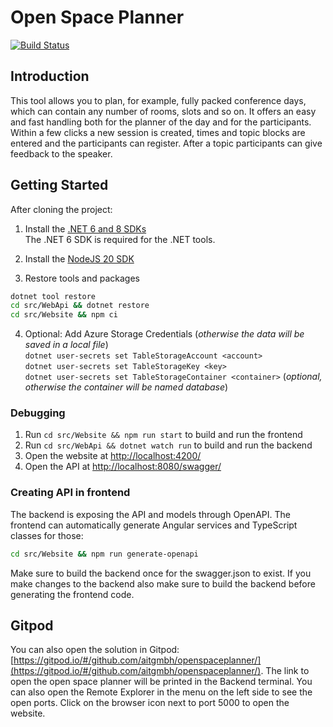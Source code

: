 # Open Space Planner

[![Build Status](https://dev.azure.com/ait/AIT/_apis/build/status/Tools/OpenSpacePlanner/OpenSpacePlanner.Pipeline?branchName=master)](https://dev.azure.com/ait/AIT/_build/latest?definitionId=334&branchName=master)

## Introduction

This tool allows you to plan, for example, fully packed conference days, which can contain any number of rooms, slots and so on. It offers an easy and fast handling both for the planner of the day and for the participants. Within a few clicks a new session is created, times and topic blocks are entered and the participants can register. After a topic participants can give feedback to the speaker.

## Getting Started

After cloning the project:

1. Install the [.NET 6 and 8 SDKs](https://dotnet.microsoft.com/en-us/download/dotnet)  
The .NET 6 SDK is required for the .NET tools.

2. Install the [NodeJS 20 SDK](https://nodejs.org/en/download)

3. Restore tools and packages

```bash
dotnet tool restore
cd src/WebApi && dotnet restore
cd src/Website && npm ci
```

4. Optional: Add Azure Storage Credentials (_otherwise the data will be saved in a local file_)  
    `dotnet user-secrets set TableStorageAccount <account>`  
    `dotnet user-secrets set TableStorageKey <key>`  
    `dotnet user-secrets set TableStorageContainer <container>` (_optional, otherwise the container will be named database_)

### Debugging

1. Run `cd src/Website && npm run start` to build and run the frontend
1. Run `cd src/WebApi && dotnet watch run` to build and run the backend
1. Open the website at <http://localhost:4200/>
1. Open the API at <http://localhost:8080/swagger/>

### Creating API in frontend

The backend is exposing the API and models through OpenAPI. The frontend can automatically generate Angular services and TypeScript classes for those:

```bash
cd src/Website && npm run generate-openapi
```

Make sure to build the backend once for the swagger.json to exist. If you make changes to the backend also make sure to build the backend before generating the frontend code.

## Gitpod

You can also open the solution in Gitpod: [https://gitpod.io/#/github.com/aitgmbh/openspaceplanner/](https://gitpod.io/#/github.com/aitgmbh/openspaceplanner/).
The link to open the open space planner will be printed in the Backend terminal. You can also open the Remote Explorer in the menu on the left side to see the open ports. Click on the browser icon next to port 5000 to open the website.
